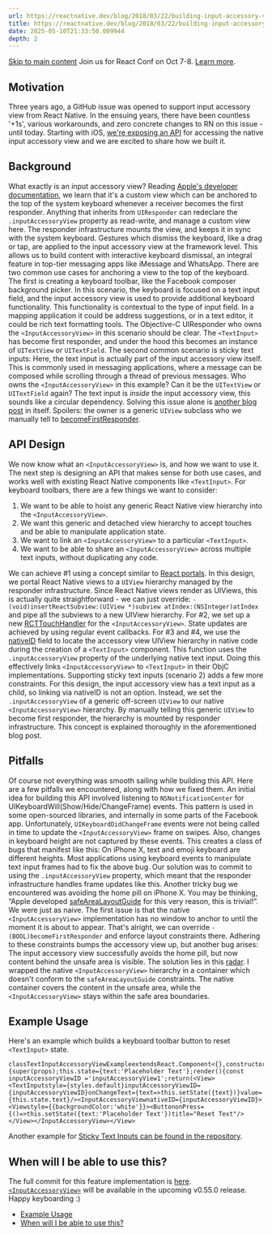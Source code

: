 ```yaml
---
url: https://reactnative.dev/blog/2018/03/22/building-input-accessory-view-for-react-native
title: https://reactnative.dev/blog/2018/03/22/building-input-accessory-view-for-react-native
date: 2025-05-10T21:33:50.009944
depth: 2
---
```


[Skip to main content](https://reactnative.dev/blog/2018/03/22/building-input-accessory-view-for-react-native#__docusaurus_skipToContent_fallback)
Join us for React Conf on Oct 7-8. [Learn more](https://conf.react.dev).
## Motivation[​](https://reactnative.dev/blog/2018/03/22/building-input-accessory-view-for-react-native#motivation "Direct link to Motivation")
Three years ago, a GitHub issue was opened to support input accessory view from React Native.
In the ensuing years, there have been countless '+1s', various workarounds, and zero concrete changes to RN on this issue - until today. Starting with iOS, [we're exposing an API](https://reactnative.dev/docs/inputaccessoryview) for accessing the native input accessory view and we are excited to share how we built it.
## Background[​](https://reactnative.dev/blog/2018/03/22/building-input-accessory-view-for-react-native#background "Direct link to Background")
What exactly is an input accessory view? Reading [Apple's developer documentation](https://developer.apple.com/documentation/uikit/uiresponder/1621119-inputaccessoryview?language=objc), we learn that it's a custom view which can be anchored to the top of the system keyboard whenever a receiver becomes the first responder. Anything that inherits from `UIResponder` can redeclare the `.inputAccessoryView` property as read-write, and manage a custom view here. The responder infrastructure mounts the view, and keeps it in sync with the system keyboard. Gestures which dismiss the keyboard, like a drag or tap, are applied to the input accessory view at the framework level. This allows us to build content with interactive keyboard dismissal, an integral feature in top-tier messaging apps like iMessage and WhatsApp.
There are two common use cases for anchoring a view to the top of the keyboard. The first is creating a keyboard toolbar, like the Facebook composer background picker.
In this scenario, the keyboard is focused on a text input field, and the input accessory view is used to provide additional keyboard functionality. This functionality is contextual to the type of input field. In a mapping application it could be address suggestions, or in a text editor, it could be rich text formatting tools.
The Objective-C UIResponder who owns the `<InputAccessoryView>` in this scenario should be clear. The `<TextInput>` has become first responder, and under the hood this becomes an instance of `UITextView` or `UITextField`.
The second common scenario is sticky text inputs:
Here, the text input is actually part of the input accessory view itself. This is commonly used in messaging applications, where a message can be composed while scrolling through a thread of previous messages.
Who owns the `<InputAccessoryView>` in this example? Can it be the `UITextView` or `UITextField` again? The text input is _inside_ the input accessory view, this sounds like a circular dependency. Solving this issue alone is [another blog post](https://derpturkey.com/uitextfield-docked-like-ios-messenger/) in itself. Spoilers: the owner is a generic `UIView` subclass who we manually tell to [becomeFirstResponder](https://developer.apple.com/documentation/uikit/uiresponder/1621113-becomefirstresponder?language=objc).
## API Design[​](https://reactnative.dev/blog/2018/03/22/building-input-accessory-view-for-react-native#api-design "Direct link to API Design")
We now know what an `<InputAccessoryView>` is, and how we want to use it. The next step is designing an API that makes sense for both use cases, and works well with existing React Native components like `<TextInput>`.
For keyboard toolbars, there are a few things we want to consider:
  1. We want to be able to hoist any generic React Native view hierarchy into the `<InputAccessoryView>`.
  2. We want this generic and detached view hierarchy to accept touches and be able to manipulate application state.
  3. We want to link an `<InputAccessoryView>` to a particular `<TextInput>`.
  4. We want to be able to share an `<InputAccessoryView>` across multiple text inputs, without duplicating any code.


We can achieve #1 using a concept similar to [React portals](https://reactjs.org/docs/portals.html). In this design, we portal React Native views to a `UIView` hierarchy managed by the responder infrastructure. Since React Native views render as UIViews, this is actually quite straightforward - we can just override:
`- (void)insertReactSubview:(UIView *)subview atIndex:(NSInteger)atIndex`
and pipe all the subviews to a new UIView hierarchy. For #2, we set up a new [RCTTouchHandler](https://github.com/facebook/react-native/blob/master/React/Base/RCTTouchHandler.h) for the `<InputAccessoryView>`. State updates are achieved by using regular event callbacks. For #3 and #4, we use the [nativeID](https://github.com/facebook/react-native/blob/master/React/Views/UIView%2BReact.h#L28) field to locate the accessory view UIView hierarchy in native code during the creation of a `<TextInput>` component. This function uses the `.inputAccessoryView` property of the underlying native text input. Doing this effectively links `<InputAccessoryView>` to `<TextInput>` in their ObjC implementations.
Supporting sticky text inputs (scenario 2) adds a few more constraints. For this design, the input accessory view has a text input as a child, so linking via nativeID is not an option. Instead, we set the `.inputAccessoryView` of a generic off-screen `UIView` to our native `<InputAccessoryView>` hierarchy. By manually telling this generic `UIView` to become first responder, the hierarchy is mounted by responder infrastructure. This concept is explained thoroughly in the aforementioned blog post.
## Pitfalls[​](https://reactnative.dev/blog/2018/03/22/building-input-accessory-view-for-react-native#pitfalls "Direct link to Pitfalls")
Of course not everything was smooth sailing while building this API. Here are a few pitfalls we encountered, along with how we fixed them.
An initial idea for building this API involved listening to `NSNotificationCenter` for UIKeyboardWill(Show/Hide/ChangeFrame) events. This pattern is used in some open-sourced libraries, and internally in some parts of the Facebook app. Unfortunately, `UIKeyboardDidChangeFrame` events were not being called in time to update the `<InputAccessoryView>` frame on swipes. Also, changes in keyboard height are not captured by these events. This creates a class of bugs that manifest like this:
On iPhone X, text and emoji keyboard are different heights. Most applications using keyboard events to manipulate text input frames had to fix the above bug. Our solution was to commit to using the `.inputAccessoryView` property, which meant that the responder infrastructure handles frame updates like this.
Another tricky bug we encountered was avoiding the home pill on iPhone X. You may be thinking, “Apple developed [safeAreaLayoutGuide](https://developer.apple.com/documentation/uikit/uiview/2891102-safearealayoutguide?language=objc) for this very reason, this is trivial!”. We were just as naive. The first issue is that the native `<InputAccessoryView>` implementation has no window to anchor to until the moment it is about to appear. That's alright, we can override `-(BOOL)becomeFirstResponder` and enforce layout constraints there. Adhering to these constraints bumps the accessory view up, but another bug arises: 
The input accessory view successfully avoids the home pill, but now content behind the unsafe area is visible. The solution lies in this [radar](https://www.openradar.me/34411433). I wrapped the native `<InputAccessoryView>` hierarchy in a container which doesn't conform to the `safeAreaLayoutGuide` constraints. The native container covers the content in the unsafe area, while the `<InputAccessoryView>` stays within the safe area boundaries.
## Example Usage[​](https://reactnative.dev/blog/2018/03/22/building-input-accessory-view-for-react-native#example-usage "Direct link to Example Usage")
Here's an example which builds a keyboard toolbar button to reset `<TextInput>` state.
```
classTextInputAccessoryViewExampleextendsReact.Component<{},constructor(props){super(props);this.state={text:'Placeholder Text'};render(){const inputAccessoryViewID ='inputAccessoryView1';return(<View><TextInputstyle={styles.default}inputAccessoryViewID={inputAccessoryViewID}onChangeText={text=>this.setState({text})}value={this.state.text}/><InputAccessoryViewnativeID={inputAccessoryViewID}><Viewstyle={{backgroundColor:'white'}}><ButtononPress={()=>this.setState({text:'Placeholder Text'})title="Reset Text"/></View></InputAccessoryView></View>
```

Another example for [Sticky Text Inputs can be found in the repository](https://github.com/facebook/react-native/blob/84ef7bc372ad870127b3e1fb8c13399fe09ecd4d/RNTester/js/InputAccessoryViewExample.js).
## When will I be able to use this?[​](https://reactnative.dev/blog/2018/03/22/building-input-accessory-view-for-react-native#when-will-i-be-able-to-use-this "Direct link to When will I be able to use this?")
The full commit for this feature implementation is [here](https://github.com/facebook/react-native/commit/38197c8230657d567170cdaf8ff4bbb4aee732b8). [`<InputAccessoryView>`](https://reactnative.dev/docs/next/inputaccessoryview) will be available in the upcoming v0.55.0 release.
Happy keyboarding :)
  * [Example Usage](https://reactnative.dev/blog/2018/03/22/building-input-accessory-view-for-react-native#example-usage)
  * [When will I be able to use this?](https://reactnative.dev/blog/2018/03/22/building-input-accessory-view-for-react-native#when-will-i-be-able-to-use-this)



